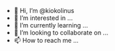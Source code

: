 - 👋 Hi, I’m @kiokolinus
- 👀 I’m interested in ...
- 🌱 I’m currently learning ...
- 💞️ I’m looking to collaborate on ...
- 📫 How to reach me ...

<!---
kiokolinus/kiokolinus is a ✨ special ✨ repository because its `README.md` (this file) appears on your GitHub profile.
You can click the Preview link to take a look at your changes.
--->
